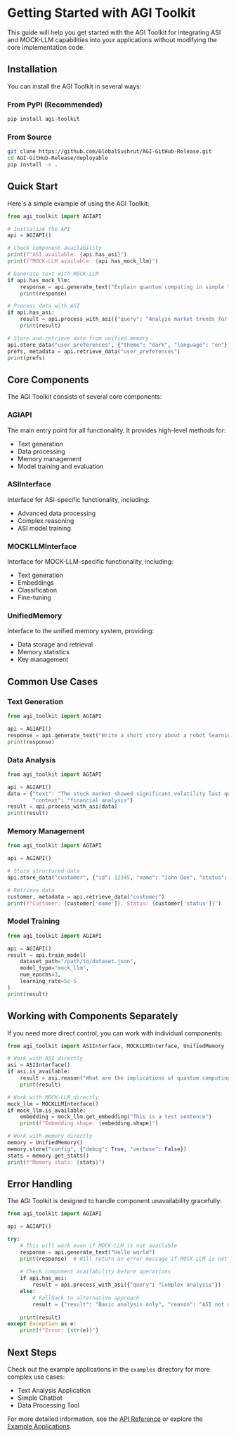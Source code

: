 # Getting Started with AGI Toolkit

This guide will help you get started with the AGI Toolkit for integrating ASI and MOCK-LLM capabilities into your applications without modifying the core implementation code.

## Installation

You can install the AGI Toolkit in several ways:

### From PyPI (Recommended)

```bash
pip install agi-toolkit
```

### From Source

```bash
git clone https://github.com/GlobalSushrut/AGI-GitHub-Release.git
cd AGI-GitHub-Release/deployable
pip install -e .
```

## Quick Start

Here's a simple example of using the AGI Toolkit:

```python
from agi_toolkit import AGIAPI

# Initialize the API
api = AGIAPI()

# Check component availability
print(f"ASI available: {api.has_asi}")
print(f"MOCK-LLM available: {api.has_mock_llm}")

# Generate text with MOCK-LLM
if api.has_mock_llm:
    response = api.generate_text("Explain quantum computing in simple terms")
    print(response)

# Process data with ASI
if api.has_asi:
    result = api.process_with_asi({"query": "Analyze market trends for AI"})
    print(result)

# Store and retrieve data from unified memory
api.store_data("user_preferences", {"theme": "dark", "language": "en"})
prefs, metadata = api.retrieve_data("user_preferences")
print(prefs)
```

## Core Components

The AGI Toolkit consists of several core components:

### AGIAPI

The main entry point for all functionality. It provides high-level methods for:

- Text generation
- Data processing
- Memory management
- Model training and evaluation

### ASIInterface

Interface for ASI-specific functionality, including:

- Advanced data processing
- Complex reasoning
- ASI model training

### MOCKLLMInterface

Interface for MOCK-LLM-specific functionality, including:

- Text generation
- Embeddings
- Classification
- Fine-tuning

### UnifiedMemory

Interface to the unified memory system, providing:

- Data storage and retrieval
- Memory statistics
- Key management

## Common Use Cases

### Text Generation

```python
from agi_toolkit import AGIAPI

api = AGIAPI()
response = api.generate_text("Write a short story about a robot learning to paint")
print(response)
```

### Data Analysis

```python
from agi_toolkit import AGIAPI

api = AGIAPI()
data = {"text": "The stock market showed significant volatility last quarter",
        "context": "financial analysis"}
result = api.process_with_asi(data)
print(result)
```

### Memory Management

```python
from agi_toolkit import AGIAPI

api = AGIAPI()

# Store structured data
api.store_data("customer", {"id": 12345, "name": "John Doe", "status": "active"})

# Retrieve data
customer, metadata = api.retrieve_data("customer")
print(f"Customer: {customer['name']}, Status: {customer['status']}")
```

### Model Training

```python
from agi_toolkit import AGIAPI

api = AGIAPI()
result = api.train_model(
    dataset_path="/path/to/dataset.json",
    model_type="mock_llm",
    num_epochs=3,
    learning_rate=5e-5
)
print(result)
```

## Working with Components Separately

If you need more direct control, you can work with individual components:

```python
from agi_toolkit import ASIInterface, MOCKLLMInterface, UnifiedMemory

# Work with ASI directly
asi = ASIInterface()
if asi.is_available:
    result = asi.reason("What are the implications of quantum computing for cryptography?")
    print(result)

# Work with MOCK-LLM directly
mock_llm = MOCKLLMInterface()
if mock_llm.is_available:
    embedding = mock_llm.get_embedding("This is a test sentence")
    print(f"Embedding shape: {embedding.shape}")

# Work with memory directly
memory = UnifiedMemory()
memory.store("config", {"debug": True, "verbose": False})
stats = memory.get_stats()
print(f"Memory stats: {stats}")
```

## Error Handling

The AGI Toolkit is designed to handle component unavailability gracefully:

```python
from agi_toolkit import AGIAPI

api = AGIAPI()

try:
    # This will work even if MOCK-LLM is not available
    response = api.generate_text("Hello world")
    print(response)  # Will return an error message if MOCK-LLM is not available
    
    # Check component availability before operations
    if api.has_asi:
        result = api.process_with_asi({"query": "Complex analysis"})
    else:
        # Fallback to alternative approach
        result = {"result": "Basic analysis only", "reason": "ASI not available"}
        
    print(result)
except Exception as e:
    print(f"Error: {str(e)}")
```

## Next Steps

Check out the example applications in the `examples` directory for more complex use cases:

- Text Analysis Application
- Simple Chatbot
- Data Processing Tool

For more detailed information, see the [API Reference](api_reference.md) or explore the [Example Applications](../examples/README.md).
